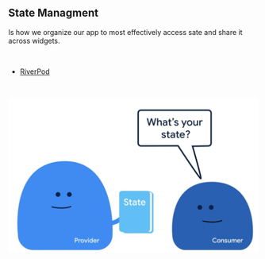 
## State Managment
Is how we organize our app to most effectively access sate and share it across widgets.

</br>

* [RiverPod](https://pub.dev/packages/riverpod)


</br>

![Drag Racing](/Assets/state.png)


